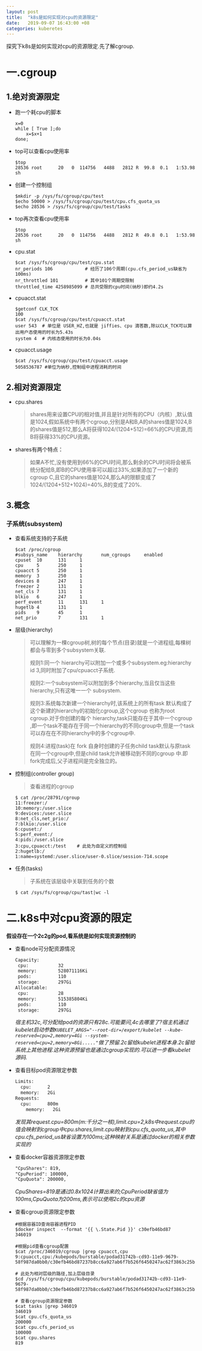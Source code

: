 ```yaml
---
layout: post
title:  "k8s是如何实现对cpu的资源限定"
date:   2019-09-07 16:43:00 +08
categories: kuberetes
---
```

探究下k8s是如何实现对cpu的资源限定.先了解cgroup.

# 一.cgroup

## 1.绝对资源限定 

- 跑一个耗cpu的脚本
	```shell
	x=0
	while [ True ];do
		x=$x+1
	done;
	```

- top可以查看cpu使用率
	```shell  
    $top	
	28536 root      20   0  114756   4488   2812 R  99.8  0.1   1:53.98 sh                                     
	```

- 创建一个控制组
	```shell
	$mkdir -p /sys/fs/cgroup/cpu/test
	$echo 50000 > /sys/fs/cgroup/cpu/test/cpu.cfs_quota_us
	$echo 28536 > /sys/fs/cgroup/cpu/test/tasks
	```

- top再次查看cpu使用率
	```shell
    $top	
	28536 root      20   0  114756   4488   2812 R  49.8  0.1   1:53.98 sh                                    
	```

- cpu.stat
	```shell
	$cat /sys/fs/cgroup/cpu/test/cpu.stat 
	nr_periods 106            # 经历了106个周期(cpu.cfs_period_us缺省为100ms)
	nr_throttled 101          # 其中101个周期受限制
	throttled_time 4258985099 # 总共受限的cpu时间(纳秒)即约4.2s
	```
- cpuacct.stat
	```shell
	$getconf CLK_TCK
	100
	$cat /sys/fs/cgroup/cpu/test/cpuacct.stat
	user 543  # 单位是 USER_HZ,也就是 jiffies、cpu 滴答数,除以CLK_TCK可以算出用户态使用的时长为5.43s
	system 4  # 内核态使用的时长为0.04s
	```
- cpuacct.usage
	```shell
	$cat /sys/fs/cgroup/cpu/test/cpuacct.usage
	5058536787 #单位为纳秒,控制组中进程消耗的时间
	```

## 2.相对资源限定

- cpu.shares
	>shares用来设置CPU的相对值,并且是针对所有的CPU（内核）,默认值是1024,假如系统中有两个cgroup,分别是A和B,A的shares值是1024,B的shares值是512,那么A将获得1024/(1204+512)=66%的CPU资源,而B将获得33%的CPU资源。

- shares有两个特点：
	>如果A不忙,没有使用到66%的CPU时间,那么剩余的CPU时间将会被系统分配给B,即B的CPU使用率可以超过33%;如果添加了一个新的cgroup C,且它的shares值是1024,那么A的限额变成了1024/(1204+512+1024)=40%,B的变成了20%.


## 3.概念

### 子系统(subsystem)

- 查看系统支持的子系统 
	```shell
    $cat /proc/cgroup
    #subsys_name    hierarchy       num_cgroups     enabled
    cpuset  10      131     1
    cpu     5       250     1
    cpuacct 5       250     1
    memory  3       250     1
    devices 8       247     1
    freezer 2       131     1
    net_cls 7       131     1
    blkio   6       247     1
    perf_event      11      131     1
    hugetlb 4       131     1
    pids    9       45      1
    net_prio        7       131     1
	```
	
- 层级(hierarchy)
	>可以理解为一棵cgroup树,树的每个节点(目录)就是一个进程组,每棵树都会与零到多个subsystem关联.
	>
	>规则1:同一个 hierarchy可以附加一个或多个subsystem.eg:hierarchy id 3,同时附加了cpu/cpuacct子系统.
	>
	>规则2:一个subsystem可以附加到多个hierarchy,当且仅当这些 hierarchy,只有这唯一一个 subsystem.
	>
	>规则3:系统每次新建一个hierarchy时,该系统上的所有task 默认构成了这个新建的hierarchy的初始化cgroup,这个cgroup 也称为root cgroup.对于你创建的每个 hierarchy,task只能存在于其中一个cgroup ,即一个task不能存在于同一个hierarchy的不同cgroup中,但是一个task可以存在在不同hierarchy中的多个cgroup中.
	>
	>规则4:进程(task)在 fork 自身时创建的子任务child task默认与原task在同一个cgroup中,但是child task允许被移动到不同的cgroup 中.即fork完成后,父子进程间是完全独立的。

- 控制组(controller group)
	>查看进程的cgroup 
	```shell
	$ cat /proc/28791/cgroup 
	11:freezer:/ 
	10:memory:/user.slice
	9:devices:/user.slice
	8:net_cls,net_prio:/
	7:blkio:/user.slice
	6:cpuset:/
	5:perf_event:/
	4:pids:/user.slice
	3:cpu,cpuacct:/test    # 此处为自定义的控制组
	2:hugetlb:/
	1:name=systemd:/user.slice/user-0.slice/session-714.scope
	```

- 任务(tasks) 
	>子系统在该层级中关联到任务的个数
	```shell
	$ cat /sys/fs/cgroup/cpu/tast|wc -l
	```

# 二.k8s中对cpu资源的限定
**假设存在一个2c2g的pod,看系统是如何实现资源控制的**

- 查看node可分配资源情况
	```txt
	Capacity:
	 cpu:           32
	 memory:        528071116Ki
	 pods:          110
	 storage:       297Gi
	Allocatable:
	 cpu:           28
	 memory:        515385804Ki
	 pods:          110
	 storage:       297Gi
	```
	*宿主机32c,可分配给pod的资源只有28c.可能要问,4c去哪里了?宿主机通过kubelet启动参数`KUBELET_ARGS="--root-dir=/export/kubelet --kube-reserved=cpu=2,memory=4Gi --system-reserved=cpu=2,memory=8Gi....."`做了预留.2c留给kubelet进程本身.2c留给系统上其他进程.这种资源预留也是通过cgroup实现的.可以进一步看kubelet源码.*
	

- 查看目标pod资源限定参数
	```txt
	Limits:
	  cpu:      2
	  memory:   2Gi
	Requests:
	  cpu:      800m
		memory:   2Gi	  
	```
	*发现其request.cpu=800m(m:千分之一核),limit.cpu=2,k8s中request.cpu的值会映射到cgroup中cpu.shares,limit.cpu映射到cpu.cfs_quota_us,其中cpu.cfs_period_us缺省设置为100ms;这种映射关系是通过docker的相关参数实现的*

- 查看docker容器资源限定参数
	```txt
	"CpuShares": 819,
	"CpuPeriod": 100000,
	"CpuQuota": 200000, 
	```
	
	*CpuShares=819是通过0.8x1024计算出来的;CpuPeriod缺省值为100ms,CpuQuota为200ms,表示可以使用2c的cpu资源*

- 查看cgroup资源限定参数
	```shell
	#根据容器ID查询容器进程PID
	$docker inspect  --format '{{ \.State.Pid }}' c30efb46bd87
	346019

	#根据pid查看cgroup配置
	$cat /proc/346019/cgroup |grep cpuacct,cpu
	9:cpuacct,cpu:/kubepods/burstable/podad31742b-cd93-11e9-9679-58f987da0bb0/c30efb46bd87237b8cc6a927ab6f7b526f6450247ac62f3863c25bdafc10632b

	# 此处为相对层级的路径,加上层级目录
	$cd /sys/fs/cgroup/cpu/kubepods/burstable/podad31742b-cd93-11e9-9679-58f987da0bb0/c30efb46bd87237b8cc6a927ab6f7b526f6450247ac62f3863c25bdafc10632b

	# 查看cgroup资源限定参数
	$cat tasks |grep 346019
	346019
	$cat cpu.cfs_quota_us
	200000
	$cat cpu.cfs_period_us
	100000
	$cat cpu.shares
	819
	```














